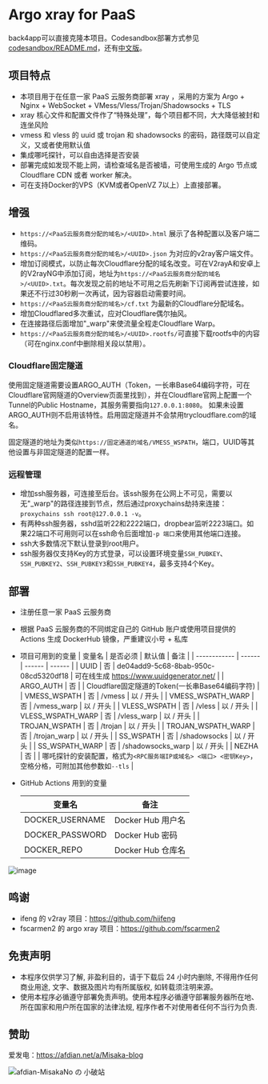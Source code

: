 # Argo xray for PaaS

back4app可以直接克隆本项目。Codesandbox部署方式参见[codesandbox/README.md](codesandbox/README.md)，还有[中文版](codesandbox/README.zh_cn.md)。

## 项目特点

* 本项目用于在任意一家 PaaS 云服务商部署 xray ，采用的方案为 Argo + Nginx + WebSocket + VMess/Vless/Trojan/Shadowsocks + TLS
* xray 核心文件和配置文件作了“特殊处理”，每个项目都不同，大大降低被封和连坐风险
* vmess 和 vless 的 uuid 或 trojan 和 shadowsocks 的密码，路径既可以自定义，又或者使用默认值
* 集成哪吒探针，可以自由选择是否安装
* 部署完成如发现不能上网，请检查域名是否被墙，可使用生成的 Argo 节点或 Cloudflare CDN 或者 worker 解决。
* 可在支持Docker的VPS（KVM或者OpenVZ 7以上）上直接部署。

## 增强

* `https://<PaaS云服务商分配的域名>/<UUID>.html` 展示了各种配置以及客户端二维码。
* `https://<PaaS云服务商分配的域名>/<UUID>.json` 为对应的v2ray客户端文件。
* 增加订阅模式，以防止每次Cloudflare分配的域名改变。可在V2rayA和安卓上的V2rayNG中添加订阅，地址为`https://<PaaS云服务商分配的域名>/<UUID>.txt`。每次发现之前的地址不可用之后先刷新下订阅再尝试连接，如果还不行过30秒刷一次再试，因为容器启动需要时间。
* `https://<PaaS云服务商分配的域名>/cf.txt` 为最新的Cloudflare分配域名。
* 增加Cloudflared多次重试，应对Cloudflare偶尔抽风。
* 在连接路径后面增加"_warp"来使流量全程走Cloudflare Warp。
* `https://<PaaS云服务商分配的域名>/<UUID>.rootfs/`可直接下载rootfs中的内容（可在nginx.conf中删除相关段以禁用）。

### Cloudflare固定隧道

使用固定隧道需要设置ARGO_AUTH（Token，一长串Base64编码字符，可在Cloudflare官网隧道的Overview页面里找到），并在Cloudflare官网上配置一个Tunnel的Public Hostname，其服务需要指向`127.0.0.1:8080`。
如果未设置ARGO_AUTH则不启用该特性。启用固定隧道并不会禁用trycloudflare.com的域名。

固定隧道的地址为类似`https://固定通道的域名/VMESS_WSPATH`，端口，UUID等其他设置与非固定隧道的配置一样。

### 远程管理

* 增加ssh服务器，可连接至后台。该ssh服务在公网上不可见，需要以无"_warp"的路径连接到节点，然后通过proxychains劫持来连接：`proxychains ssh root@127.0.0.1 -v`。
* 有两种ssh服务器，sshd监听22和2222端口，dropbear监听2223端口。如果22端口不可用则可以在ssh命令后面增加`-p 端口`来使用其他端口连接。
* ssh大多数情况下默认登录到root用户。
* ssh服务器仅支持Key的方式登录，可以设置环境变量`SSH_PUBKEY`、`SSH_PUBKEY2`、`SSH_PUBKEY3`和`SSH_PUBKEY4`，最多支持4个Key。

## 部署

* 注册任意一家 PaaS 云服务商
* 根据 PaaS 云服务商的不同绑定自己的 GitHub 账户或使用项目提供的 Actions 生成 DockerHub 镜像，严重建议小号 + 私库
* 项目可用到的变量
  | 变量名 | 是否必须 | 默认值 | 备注 |
  | ------------ | ------ | ------ | ------ |
  | UUID         | 否 | de04add9-5c68-8bab-950c-08cd5320df18 | 可在线生成 https://www.uuidgenerator.net/ |
  | ARGO_AUTH    | 否 |    | Cloudflare固定隧道的Token(一长串Base64编码字符) |
  | VMESS_WSPATH  | 否 | /vmess | 以 / 开头 |
  | VMESS_WSPATH_WARP  | 否 | /vmess_warp | 以 / 开头 |
  | VLESS_WSPATH  | 否 | /vless | 以 / 开头 |
  | VLESS_WSPATH_WARP  | 否 | /vless_warp | 以 / 开头 |
  | TROJAN_WSPATH | 否 | /trojan | 以 / 开头 |
  | TROJAN_WSPATH_WARP | 否 | /trojan_warp | 以 / 开头 |
  | SS_WSPATH     | 否 | /shadowsocks | 以 / 开头 |
  | SS_WSPATH_WARP     | 否 | /shadowsocks_warp | 以 / 开头 |
  | NEZHA  | 否 |     | 哪吒探针的安装配置，格式为`<RPC服务端IP或域名> <端口> <密钥Key>`，空格分格，可附加其他参数如`--tls` |

* GitHub Actions 用到的变量

  |    变量名     |      备注      |
  | ------------- | -------------- |
  |DOCKER_USERNAME|Docker Hub 用户名|
  |DOCKER_PASSWORD|Docker Hub 密码  |
  |DOCKER_REPO    |Docker Hub 仓库名|

![image](https://user-images.githubusercontent.com/116990986/211692321-34df154a-320a-448f-9abe-2efab9c53550.png)

## 鸣谢

* ifeng 的 v2ray 项目：https://github.com/hiifeng
* fscarmen2 的 argo xray 项目：https://github.com/fscarmen2

## 免责声明

* 本程序仅供学习了解, 非盈利目的，请于下载后 24 小时内删除, 不得用作任何商业用途, 文字、数据及图片均有所属版权, 如转载须注明来源。
* 使用本程序必循遵守部署免责声明。使用本程序必循遵守部署服务器所在地、所在国家和用户所在国家的法律法规, 程序作者不对使用者任何不当行为负责.

## 赞助

爱发电：https://afdian.net/a/Misaka-blog

![afdian-MisakaNo の 小破站](https://user-images.githubusercontent.com/122191366/211533469-351009fb-9ae8-4601-992a-abbf54665b68.jpg)
